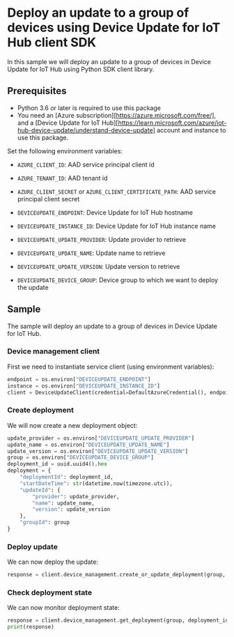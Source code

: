 # Deploy an update to a group of devices using Device Update for IoT Hub client SDK

In this sample we will deploy an update to a group of devices in Device Update for IoT Hub using Python SDK client library.

## Prerequisites

* Python 3.6 or later is required to use this package
* You need an [Azure subscription][https://azure.microsoft.com/free/], and a [Device Update for IoT Hub][https://learn.microsoft.com/azure/iot-hub-device-update/understand-device-update] 
account and instance to use this package.

Set the following environment variables:

- `AZURE_CLIENT_ID`: AAD service principal client id
- `AZURE_TENANT_ID`: AAD tenant id
- `AZURE_CLIENT_SECRET` or `AZURE_CLIENT_CERTIFICATE_PATH`: AAD service principal client secret

- `DEVICEUPDATE_ENDPOINT`: Device Update for IoT Hub hostname
- `DEVICEUPDATE_INSTANCE_ID`: Device Update for IoT Hub instance name
- `DEVICEUPDATE_UPDATE_PROVIDER`: Update provider to retrieve
- `DEVICEUPDATE_UPDATE_NAME`: Update name to retrieve
- `DEVICEUPDATE_UPDATE_VERSION`: Update version to retrieve
- `DEVICEUPDATE_DEVICE_GROUP`: Device group to which we want to deploy the update

## Sample

The sample will deploy an update to a group of devices in Device Update for IoT Hub.

### Device management client

First we need to instantiate service client (using environment variables):

``` python
endpoint = os.environ["DEVICEUPDATE_ENDPOINT"]
instance = os.environ["DEVICEUPDATE_INSTANCE_ID"]
client = DeviceUpdateClient(credential=DefaultAzureCredential(), endpoint=endpoint, instance_id=instance)
```

### Create deployment

We will now create a new deployment object:

``` python
update_provider = os.environ["DEVICEUPDATE_UPDATE_PROVIDER"]
update_name = os.environ["DEVICEUPDATE_UPDATE_NAME"]
update_version = os.environ["DEVICEUPDATE_UPDATE_VERSION"]
group = os.environ["DEVICEUPDATE_DEVICE_GROUP"]
deployment_id = uuid.uuid4().hex
deployment = {
    "deploymentId": deployment_id,
    "startDateTime": str(datetime.now(timezone.utc)),
    "updateId": {
        "provider": update_provider,
        "name": update_name,
        "version": update_version
    },
    "groupId": group
}
```

### Deploy update

We can now deploy the update:

``` python
response = client.device_management.create_or_update_deployment(group, deployment_id, deployment)
```

### Check deployment state

We can now monitor deployment state:

``` python
response = client.device_management.get_deployment(group, deployment_id)
print(response)
```
